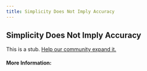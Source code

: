 ```yaml
---
title: Simplicity Does Not Imply Accuracy
---
```


## Simplicity Does Not Imply Accuracy

This is a stub. [Help our community expand it.](https://github.com/freeCodeCamp/guide-articles/tree/master/articles/Machine-Learning/Principles/Simplicity-Does-Not-Imply-Accuracy/index.md)

<!-- The article goes here, in GitHub-flavored Markdown. Feel free to add YouTube videos, images, and CodePen/JSBin embeds  -->

#### More Information:
<!-- Please add any articles you think might be helpful to read before writing the article -->


